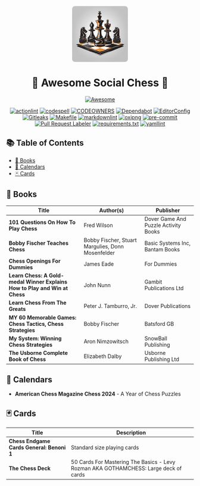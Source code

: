 <div align="center">

  <img src="./assets/social-chess-logo.png" alt="Awesome Social Chess Logo" width="150" style="display:block; margin:auto; border-radius:8px;">

# 🎉 Awesome Social Chess 🎉

[![Awesome](https://cdn.rawgit.com/sindresorhus/awesome/d7305f38d29fed78fa85652e3a63e154dd8e8829/media/badge.svg)](https://github.com/sindresorhus/awesome)

[![actionlint](https://img.shields.io/badge/actionlint-enabled-brightgreen)](https://github.com/rhysd/actionlint)
[![codespell](https://img.shields.io/badge/codespell-enabled-brightgreen)](https://github.com/codespell-project)
[![CODEOWNERS](https://img.shields.io/badge/CODEOWNERS-enabled-brightgreen)](https://docs.github.com/en/repositories/managing-your-repositorys-settings-and-features/customizing-your-repository/about-code-owners)
[![Dependabot](https://img.shields.io/badge/Dependabot-enabled-brightgreen)](https://github.com/dependabot)
[![EditorConfig](https://img.shields.io/badge/EditorConfig-enabled-brightgreen)](https://github.com/editorconfig)
[![Gitleaks](https://img.shields.io/badge/gitleaks-enabled-brightgreen)](https://github.com/gitleaks/gitleaks)
[![Makefile](https://img.shields.io/badge/Makefile-enabled-brightgreen)](https://www.gnu.org/software/make/)
[![markdownlint](https://img.shields.io/badge/markdownlint-enabled-brightgreen)](https://github.com/DavidAnson/markdownlint)
[![oxipng](https://img.shields.io/badge/oxipng-enabled-brightgreen)](https://github.com/shssoichiro/oxipng)
[![pre-commit](https://img.shields.io/badge/pre--commit-enabled-brightgreen)](https://github.com/pre-commit)
[![Pull Request Labeler](https://img.shields.io/badge/Pull_Request_Labeler-enabled-brightgreen)](https://github.com/actions/labeler)
[![requirements.txt](https://img.shields.io/badge/requirements.txt-enabled-brightgreen)](https://pip.pypa.io/en/stable/reference/requirements-file-format/)
[![yamllint](https://img.shields.io/badge/yamllint-enabled-brightgreen)](https://github.com/adrienverge/yamllint)

</div>

## 📚 Table of Contents

- [📖 Books](#books)
- [📅 Calendars](#calendars)
- [🃏 Cards](#cards)

## 📖 Books

| Title                                                                      | Author(s)                                         | Publisher                            |
|----------------------------------------------------------------------------|---------------------------------------------------|--------------------------------------|
| **101 Questions On How To Play Chess**                                     | Fred Wilson                                       | Dover Game And Puzzle Activity Books |
| **Bobby Fischer Teaches Chess**                                            | Bobby Fischer, Stuart Margulies, Donn Mosenfelder | Basic Systems Inc, Bantam Books      |
| **Chess Openings For Dummies**                                             | James Eade                                        | For Dummies                          |
| **Learn Chess: A Gold-medal Winner Explains How to Play and Win at Chess** | John Nunn                                         | Gambit Publications Ltd              |
| **Learn Chess From The Greats**                                            | Peter J. Tamburro, Jr.                            | Dover Publications                   |
| **MY 60 Memorable Games: Chess Tactics, Chess Strategies**                 | Bobby Fischer                                     | Batsford GB                          |
| **My System: Winning Chess Strategies**                                    | Aron Nimzowitsch                                  | SnowBall Publishing                  |
| **The Usborne Complete Book of Chess**                                     | Elizabeth Dalby                                   | Usborne Publishing Ltd               |

## 📅 Calendars

- **American Chess Magazine Chess 2024** - A Year of Chess Puzzles

## 🃏 Cards

| Title                                                               | Description                               |
|---------------------------------------------------------------------|-------------------------------------------|
| **Chess Endgame Cards General: Benoni 1**                           | Standard size playing cards               |
| **The Chess Deck**                                                  | 50 Cards For Mastering The Basics - Levy Rozman AKA GOTHAMCHESS: Large deck of cards |
